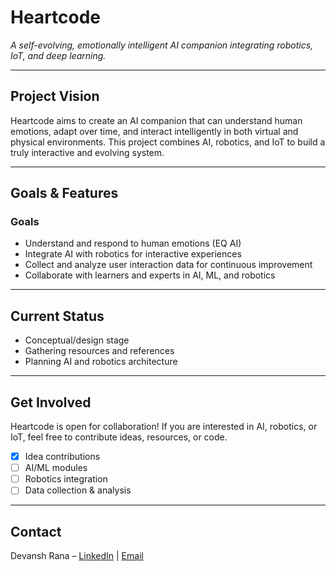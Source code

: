 # Heartcode
*A self-evolving, emotionally intelligent AI companion integrating robotics, IoT, and deep learning.*

---

## Project Vision
Heartcode aims to create an AI companion that can understand human emotions, adapt over time, and interact intelligently in both virtual and physical environments. This project combines AI, robotics, and IoT to build a truly interactive and evolving system.

---

## Goals & Features

### Goals
- Understand and respond to human emotions (EQ AI)
- Integrate AI with robotics for interactive experiences
- Collect and analyze user interaction data for continuous improvement
- Collaborate with learners and experts in AI, ML, and robotics

---

## Current Status
- Conceptual/design stage
- Gathering resources and references
- Planning AI and robotics architecture

---

## Get Involved
Heartcode is open for collaboration! If you are interested in AI, robotics, or IoT, feel free to contribute ideas, resources, or code.

- [x] Idea contributions  
- [ ] AI/ML modules  
- [ ] Robotics integration  
- [ ] Data collection & analysis  

---

## Contact
Devansh Rana – [LinkedIn](https://linkedin.com/in/devanshrana) | [Email](devanshrana9090@gmail.com)

